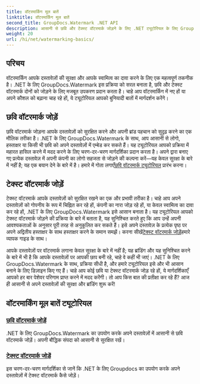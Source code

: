 ```yaml
---
title: वॉटरमार्किंग मूल बातें
linktitle: वॉटरमार्किंग मूल बातें
second_title: GroupDocs.Watermark .NET API
description: आसानी से छवि और टेक्स्ट वॉटरमार्क जोड़ने के लिए .NET ट्यूटोरियल के लिए GroupDocs.Watermark खोजें। पालन करने में आसान इन मार्गदर्शिकाओं से अपने दस्तावेज़ों को सुरक्षित रखें।
weight: 20
url: /hi/net/watermarking-basics/
---
```

## परिचय
वॉटरमार्किंग आपके दस्तावेज़ों की सुरक्षा और आपके स्वामित्व का दावा करने के लिए एक महत्वपूर्ण तकनीक है। .NET के लिए GroupDocs.Watermark इस प्रक्रिया को सरल बनाता है, छवि और टेक्स्ट वॉटरमार्क दोनों को जोड़ने के लिए मजबूत उपकरण प्रदान करता है। चाहे आप वॉटरमार्किंग में नए हों या अपने कौशल को बढ़ाना चाह रहे हों, ये ट्यूटोरियल आपको बुनियादी बातों में मार्गदर्शन करेंगे।

## छवि वॉटरमार्क जोड़ें

छवि वॉटरमार्क जोड़ना आपके दस्तावेज़ों को सुरक्षित करने और अपनी ब्रांड पहचान को सुदृढ़ करने का एक मौलिक तरीका है। .NET के लिए GroupDocs.Watermark के साथ, आप आसानी से लोगो, हस्ताक्षर या किसी भी छवि को अपने दस्तावेज़ों में एम्बेड कर सकते हैं। यह ट्यूटोरियल आपको प्रक्रिया में महारत हासिल करने में मदद करने के लिए चरण-दर-चरण मार्गदर्शिका प्रदान करता है। अपने द्वारा बनाए गए प्रत्येक दस्तावेज़ में अपनी कंपनी का लोगो सहजता से जोड़ने की कल्पना करें—यह केवल सुरक्षा के बारे में नहीं है; यह एक बयान देने के बारे में है। हमारे में गोता लगाएँ[छवि वॉटरमार्क ट्यूटोरियल](./add-image-watermark/) प्रारंभ करना।

## टेक्स्ट वॉटरमार्क जोड़ें

 टेक्स्ट वॉटरमार्क आपके दस्तावेज़ों को सुरक्षित रखने का एक और प्रभावी तरीका है। चाहे आप अपने दस्तावेज़ों को गोपनीय के रूप में चिह्नित कर रहे हों, कंपनी का नारा जोड़ रहे हों, या केवल स्वामित्व का दावा कर रहे हों, .NET के लिए GroupDocs.Watermark इसे आसान बनाता है। यह ट्यूटोरियल आपको टेक्स्ट वॉटरमार्क जोड़ने की प्रक्रिया के बारे में बताता है, यह सुनिश्चित करते हुए कि आप उन्हें अपनी आवश्यकताओं के अनुसार पूरी तरह से अनुकूलित कर सकते हैं। इसे अपने दस्तावेज़ के प्रत्येक पृष्ठ पर अपने अद्वितीय हस्ताक्षर के साथ हस्ताक्षर करने के समान समझें। करना सीखें[टेक्स्ट वॉटरमार्क जोड़ें](./add-text-watermark/)हमारे व्यापक गाइड के साथ।

आपके दस्तावेज़ों पर वॉटरमार्क लगाना केवल सुरक्षा के बारे में नहीं है; यह ब्रांडिंग और यह सुनिश्चित करने के बारे में भी है कि आपके दस्तावेज़ों पर आपकी छाप बनी रहे, चाहे वे कहीं भी जाएं। .NET के लिए GroupDocs.Watermark के साथ, प्रक्रिया सीधी है, और हमारे ट्यूटोरियल इसे और भी आसान बनाने के लिए डिज़ाइन किए गए हैं। चाहे आप कोई छवि या टेक्स्ट वॉटरमार्क जोड़ रहे हों, ये मार्गदर्शिकाएँ आपको हर बार पेशेवर परिणाम प्राप्त करने में मदद करेंगी। तो आप किस बात की प्रतीक्षा कर रहे हैं? आज ही आसानी से अपने दस्तावेज़ों की सुरक्षा और ब्रांडिंग शुरू करें!

## वॉटरमार्किंग मूल बातें ट्यूटोरियल
### [छवि वॉटरमार्क जोड़ें](./add-image-watermark/)
.NET के लिए GroupDocs.Watermark का उपयोग करके अपने दस्तावेज़ों में आसानी से छवि वॉटरमार्क जोड़ें। अपनी बौद्धिक संपदा को आसानी से सुरक्षित रखें।
### [टेक्स्ट वॉटरमार्क जोड़ें](./add-text-watermark/)
इस चरण-दर-चरण मार्गदर्शिका से जानें कि .NET के लिए Groupdocs का उपयोग करके अपने दस्तावेज़ों में टेक्स्ट वॉटरमार्क कैसे जोड़ें।